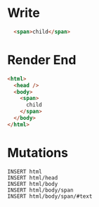 # Write
```html
  <span>child</span>
```

# Render End
```html
<html>
  <head />
  <body>
    <span>
      child
    </span>
  </body>
</html>
```

# Mutations
```
INSERT html
INSERT html/head
INSERT html/body
INSERT html/body/span
INSERT html/body/span/#text
```
